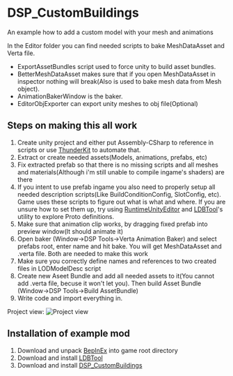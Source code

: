 # DSP_CustomBuildings
An example how to add a custom model with your mesh and animations

In the Editor folder you can find needed scripts to bake MeshDataAsset and Verta file. 
* ExportAssetBundles script used to force unity to build asset bundles. 
* BetterMeshDataAsset makes sure that if you open MeshDataAsset in inspector nothing will break(Also is used to bake mesh data from Mesh object). 
* AnimationBakerWindow is the baker.
* EditorObjExporter can export unity meshes to obj file(Optional)

## Steps on making this all work
1. Create unity project and either put Assembly-CSharp to reference in scripts or use [ThunderKit](https://github.com/PassivePicasso/ThunderKit) to automate that.
2. Extract or create needed assets(Models, animations, prefabs, etc)
3. Fix extracted prefab so that there is no missing scripts and all meshes and materials(Although i'm still unable to compile ingame's shaders) are there
4. If you intent to use prefab ingame you also need to properly setup all needed description scripts(Like BuildConditionConfig, SlotConfig, etc). Game uses these scripts to figure out what is what and where. If you are unsure how to set them up, try using [RuntimeUnityEditor](https://github.com/ManlyMarco/RuntimeUnityEditor) and [LDBTool](https://dsp.thunderstore.io/package/xiaoye97/LDBTool/)'s utility to explore Proto definitions.
5. Make sure that animation clip works, by dragging fixed prefab into preview window(It should animate it)
6. Open baker (Window->DSP Tools->Verta Animation Baker) and select prefabs root, enter name and hit bake. You will get MeshDataAsset and .verta file. Both are needed to make this work
7. Make sure you correctly define names and references to two created files in LODModelDesc script
8. Create new Aseet Bundle and add all needed assets to it(You cannot add .verta file, becuse it won't let you). Then build Asset Bundle (Window->DSP Tools->Build AssetBundle)
9. Write code and import everything in.

Project view:
![Project view](https://i.imgur.com/RULexSP.png)

## Installation of example mod
1. Download and unpack [BepInEx](https://github.com/BepInEx/BepInEx/releases) into game root directory
2. Download and install [LDBTool](https://dsp.thunderstore.io/package/xiaoye97/LDBTool/)
3. Download and install [DSP_CustomBuildings](https://github.com/kremnev8/DSP_CustomBuildings/releases)
